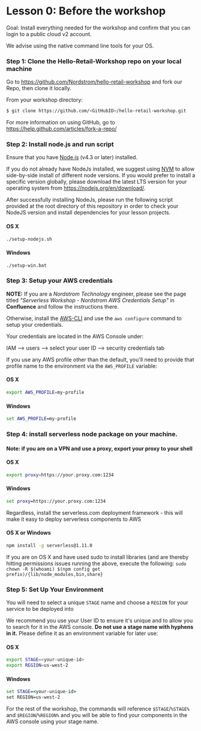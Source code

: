 # Lesson 0: Before the workshop
Goal: Install everything needed for the workshop and confirm that you can login to a public cloud v2 account.

We advise using the native command line tools for your OS.

### Step 1: Clone the Hello-Retail-Workshop repo on your local machine

Go to https://github.com/Nordstrom/hello-retail-workshop and fork our Repo, then clone it locally.

From your workshop directory:

```sh
$ git clone https://github.com/<GitHubID>/hello-retail-workshop.git
```

For more information on using GitHub, go to https://help.github.com/articles/fork-a-repo/

### Step 2: Install node.js and run script

Ensure that you have [Node.js](https://nodejs.org/en/) (v4.3 or later) installed.

If you do not already have NodeJs installed, we suggest using [NVM](https://github.com/creationix/nvm#installation) to allow side-by-side install of different node versions.  If you would prefer to install a specific version globally, please download the latest LTS version for your operating system from https://nodejs.org/en/download/.

After successfully installing NodeJs, please run the following script provided at the root directory of this repository in order to check your NodeJS version and install dependencies for your lesson projects.

#### OS X

```sh
./setup-nodejs.sh
```

#### Windows
 
```bat
./setup-win.bat
```

### Step 3: Setup your AWS credentials

**NOTE:** If you are a _Nordstrom Technology_ engineer, please see the page titled _"Serverless Workshop - Nordstrom AWS Credentials Setup"_ in **Confluence** and follow the instructions there.

Otherwise, install the [AWS-CLI](SETUP-AWS-CLI.md) and use the `aws configure` command to setup your credentials.

Your credentials are located in the AWS Console under:

IAM --> users --> select your user ID --> security credentials tab

If you use any AWS profile other than the default, you'll need to provide that profile name to the environment via the `AWS_PROFILE` variable:

#### OS X
```sh
export AWS_PROFILE=my-profile
```

#### Windows
```bat
set AWS_PROFILE=my-profile
```

### Step 4: install serverless node package on your machine.

#### Note: if you are on a VPN and use a proxy, export your proxy to your shell

#### OS X
```sh
export proxy=https://your.proxy.com:1234
```

#### Windows
```bat
set proxy=https://your.proxy.com:1234
```

Regardless, install the serverless.com deployment framework - this will make it easy to deploy serverless components to AWS

#### OS X or Windows
```sh
npm install -g serverless@1.11.0
```

If you are on OS X and have used sudo to install libraries (and are thereby hitting permissions issues running the above, execute the following: 
`sudo chown -R $(whoami) $(npm config get prefix)/{lib/node_modules,bin,share}`


### Step 5: Set Up Your Environment

You will need to select a unique `STAGE` name and choose a `REGION` for your service to be deployed into

We recommend you use your User ID to ensure it's unique and to allow you to search for it in the AWS console.  **Do not use a stage name with hyphens in it.**  Please define it as an environment variable for later use:

#### OS X

```sh
export STAGE=<your-unique-id>
export REGION=us-west-2
```

#### Windows

```bat
set STAGE=<your-unique-id>
set REGION=us-west-2
```

For the rest of the workshop, the commands will reference `$STAGE`/`%STAGE%` and `$REGION`/`%REGION%` and you will be able to find your components in the AWS console using your stage name.

